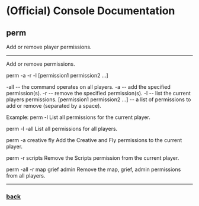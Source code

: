 
# (Official) Console Documentation

## perm

Add or remove player permissions.

___

Add or remove permissions.

perm -a -r -l [permission1 permission2 ...]

-all  -- the command operates on all players.
-a  -- add the specified permission(s).
-r  -- remove the specified permission(s).
-l  -- list the current players permissions.
[permission1 permission2 ...]  -- a list of permissions to add or remove (separated by a space).

Example:
perm -l
List all permissions for the current player.

perm -l -all
List all permissions for all players.

perm -a creative fly
Add the Creative and Fly permissions to the current player.

perm -r scripts
Remove the Scripts permission from the current player.

perm -all -r map grief admin
Remove the map, grief, admin permissions from all players.

___

### [back](../commands)